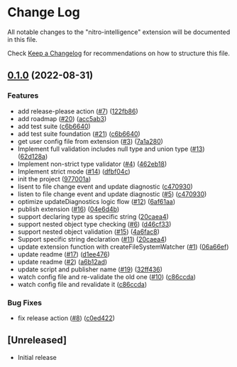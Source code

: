# Change Log

All notable changes to the "nitro-intelligence" extension will be documented in this file.

Check [Keep a Changelog](http://keepachangelog.com/) for recommendations on how to structure this file.

## [0.1.0](https://github.com/EiffelFly/mdshield/compare/v0.0.1...v0.1.0) (2022-08-31)


### Features

* add release-please action ([#7](https://github.com/EiffelFly/mdshield/issues/7)) ([122fb86](https://github.com/EiffelFly/mdshield/commit/122fb86f5d08e035a04198c10f8a78c4a0557857))
* add roadmap ([#20](https://github.com/EiffelFly/mdshield/issues/20)) ([acc5ab3](https://github.com/EiffelFly/mdshield/commit/acc5ab3f48070d34c8849a2eea55090960dc9c74))
* add test suite ([c6b6640](https://github.com/EiffelFly/mdshield/commit/c6b6640e772676fd663585eea9faa222c870707b))
* add test suite foundation ([#21](https://github.com/EiffelFly/mdshield/issues/21)) ([c6b6640](https://github.com/EiffelFly/mdshield/commit/c6b6640e772676fd663585eea9faa222c870707b))
* get user config file from extension ([#3](https://github.com/EiffelFly/mdshield/issues/3)) ([7a1a280](https://github.com/EiffelFly/mdshield/commit/7a1a280a30455fbb4803304db9fb2a0e5619b2ed))
* Implement full validation includes null type and union type ([#13](https://github.com/EiffelFly/mdshield/issues/13)) ([62d128a](https://github.com/EiffelFly/mdshield/commit/62d128ad63d61d248533774e3bce24d485d4deff))
* Implement non-strict type validator ([#4](https://github.com/EiffelFly/mdshield/issues/4)) ([462eb18](https://github.com/EiffelFly/mdshield/commit/462eb1827a4d3fa5a3c7fb21e91a4c875f97d3da))
* Implement strict mode ([#14](https://github.com/EiffelFly/mdshield/issues/14)) ([dfbf04c](https://github.com/EiffelFly/mdshield/commit/dfbf04cf444e83fd0653d63127ab014e57039fa3))
* init the project ([977001a](https://github.com/EiffelFly/mdshield/commit/977001ab956537a022a9c661e305fdbbd9325bfc))
* lisent to file change event and update diagnostic ([c470930](https://github.com/EiffelFly/mdshield/commit/c470930b7f82ba9815acba26e6f5a69db7e8f61c))
* listen to file change event and update diagnostic ([#5](https://github.com/EiffelFly/mdshield/issues/5)) ([c470930](https://github.com/EiffelFly/mdshield/commit/c470930b7f82ba9815acba26e6f5a69db7e8f61c))
* optimize updateDiagnostics logic flow ([#12](https://github.com/EiffelFly/mdshield/issues/12)) ([6af61aa](https://github.com/EiffelFly/mdshield/commit/6af61aad6466480f4debdd2c68dc288cdbc0057d))
* publish extension ([#16](https://github.com/EiffelFly/mdshield/issues/16)) ([04e6d4b](https://github.com/EiffelFly/mdshield/commit/04e6d4bb3336842d48b0f576eeeddb97e49c5737))
* support declaring type as specific string ([20caea4](https://github.com/EiffelFly/mdshield/commit/20caea4e62acf538d362258bf262dc0dd343450e))
* support nested object type checking ([#6](https://github.com/EiffelFly/mdshield/issues/6)) ([d46cf33](https://github.com/EiffelFly/mdshield/commit/d46cf338ecb7e2cb6ac06228e4729aadfebee5e9))
* support nested object validation ([#15](https://github.com/EiffelFly/mdshield/issues/15)) ([4a6fac8](https://github.com/EiffelFly/mdshield/commit/4a6fac898555816ffaa3b4e5a49a41c6efd5fcbf))
* Support specific string declaration ([#11](https://github.com/EiffelFly/mdshield/issues/11)) ([20caea4](https://github.com/EiffelFly/mdshield/commit/20caea4e62acf538d362258bf262dc0dd343450e))
* update extension function with createFileSystemWatcher ([#1](https://github.com/EiffelFly/mdshield/issues/1)) ([06a66ef](https://github.com/EiffelFly/mdshield/commit/06a66ef84db975aa47c7e65f1ba1cb1262deb3a7))
* update readme ([#17](https://github.com/EiffelFly/mdshield/issues/17)) ([d1ee476](https://github.com/EiffelFly/mdshield/commit/d1ee47627c26e4e39bc1175936082a644532e8f1))
* update readme ([#2](https://github.com/EiffelFly/mdshield/issues/2)) ([a6b12ad](https://github.com/EiffelFly/mdshield/commit/a6b12ad6a5202225022a096b9cd5379590622445))
* update script and publisher name ([#19](https://github.com/EiffelFly/mdshield/issues/19)) ([32ff436](https://github.com/EiffelFly/mdshield/commit/32ff436510b670f6e3c07ac8f2ebdc4589af2fad))
* watch config file and re-validate the old one ([#10](https://github.com/EiffelFly/mdshield/issues/10)) ([c86ccda](https://github.com/EiffelFly/mdshield/commit/c86ccdaffa33ad4582d2fd8014c66fdbc0f68480))
* watch config file and revalidate it ([c86ccda](https://github.com/EiffelFly/mdshield/commit/c86ccdaffa33ad4582d2fd8014c66fdbc0f68480))


### Bug Fixes

* fix release action ([#8](https://github.com/EiffelFly/mdshield/issues/8)) ([c0ed422](https://github.com/EiffelFly/mdshield/commit/c0ed4220c53af023ff948809e36b3425ad360074))

## [Unreleased]

- Initial release
